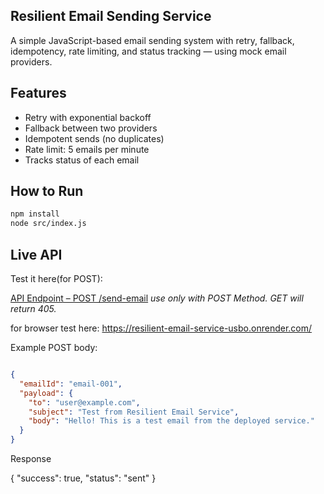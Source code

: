 ## Resilient Email Sending Service

A simple JavaScript-based email sending system with retry, fallback, idempotency, rate limiting, and status tracking — using mock email providers.

## Features

- Retry with exponential backoff
- Fallback between two providers
- Idempotent sends (no duplicates)
- Rate limit: 5 emails per minute
- Tracks status of each email

## How to Run

```bash
npm install
node src/index.js
```

## Live API

Test it here(for POST):  

[API Endpoint – POST /send-email](https://resilient-email-service-usbo.onrender.com/send-email)
*use only with POST Method. GET will return 405.* 

for browser test here:
https://resilient-email-service-usbo.onrender.com/

Example POST body:

```json

{
  "emailId": "email-001",
  "payload": {
    "to": "user@example.com",
    "subject": "Test from Resilient Email Service",
    "body": "Hello! This is a test email from the deployed service."
  }
}
```
Response

{
  "success": true,
  "status": "sent"
}

